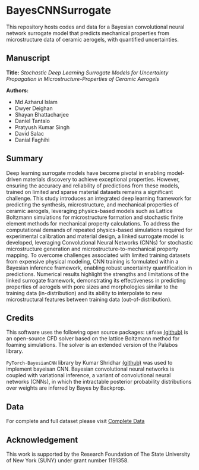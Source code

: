 # BayesCNNSurrogate
This repository hosts codes and data for a Bayesian convolutional neural network surrogate model that predicts mechanical properties from microstructure data of ceramic aerogels, with quantified uncertainties.

## Manuscript
**Title:** *Stochastic Deep Learning Surrogate Models for Uncertainty Propagation in Microstructure-Properties of Ceramic Aerogels*

**Authors:**  
- Md Azharul Islam 
- Dwyer Deighan   
- Shayan Bhattacharjee  
- Daniel Tantalo  
- Pratyush Kumar Singh  
- David Salac 
- Danial Faghihi


## Summary
Deep learning surrogate models have become pivotal in enabling model-driven materials discovery to achieve exceptional properties. However, ensuring the accuracy and reliability of predictions from these models, trained on limited and sparse material datasets remains a significant challenge.
This study introduces an integrated deep learning framework for predicting the synthesis, microstructure, and mechanical properties of ceramic aerogels, leveraging physics-based models such as Lattice Boltzmann simulations for microstructure formation and stochastic finite element methods for mechanical property calculations.
To address the computational demands of repeated physics-based simulations required for experimental calibration and material design, a linked surrogate model is developed, leveraging Convolutional Neural Networks (CNNs) for stochastic microstructure generation and microstructure-to-mechanical property mapping. To overcome challenges associated with limited training datasets from expensive physical modeling, CNN training is formulated within a Bayesian inference framework, enabling robust uncertainty quantification in predictions.
Numerical results highlight the strengths and limitations of the linked surrogate framework, demonstrating its effectiveness in predicting properties of aerogels with pore sizes and morphologies similar to the training data (in-distribution) and its ability to interpolate to new microstructural features between training data (out-of-distribution).

## Credits
This software uses the following open source packages: `LBfoam` [(github)](https://github.com/mehdiataei/LBfoam) is an open-source CFD solver based on the lattice Boltzmann method for foaming simulations. The solver is an extended version of the Palabos library. 

`PyTorch-BayesianCNN` library by Kumar Shridhar [(github)](https://github.com/kumar-shridhar/PyTorch-BayesianCNN/tree/master) was used to implement bayeisan CNN. Bayesian convolutional neural networks is coupled with variational inference, a variant of convolutional neural networks (CNNs), in which the intractable posterior probability distributions over weights are inferred by Bayes by Backprop.

## Data
For complete and full dataset please visit [Complete Data](https://buffalo.box.com/s/sgjn6k19k8s892qtfrh5jbfey9b3khfz)

## Acknowledgement
This work is supported by the Research Foundation of The State University of New York (SUNY) under grant number 1191358.
